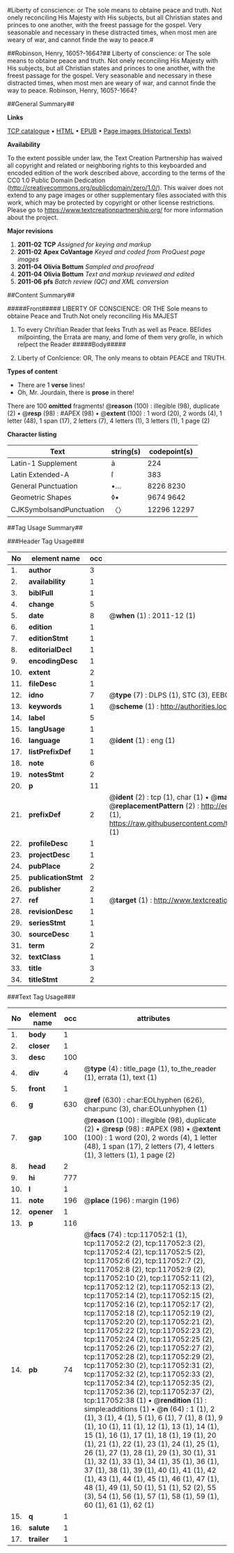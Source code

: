 #Liberty of conscience: or The sole means to obtaine peace and truth. Not onely reconciling His Majesty with His subjects, but all Christian states and princes to one another, with the freest passage for the gospel. Very seasonable and necessary in these distracted times, when most men are weary of war, and cannot finde the way to peace.#

##Robinson, Henry, 1605?-1664?##
Liberty of conscience: or The sole means to obtaine peace and truth. Not onely reconciling His Majesty with His subjects, but all Christian states and princes to one another, with the freest passage for the gospel. Very seasonable and necessary in these distracted times, when most men are weary of war, and cannot finde the way to peace.
Robinson, Henry, 1605?-1664?

##General Summary##

**Links**

[TCP catalogue](http://www.ota.ox.ac.uk/tcp/)  • 
[HTML](http://tei.it.ox.ac.uk/tcp/Texts-HTML/free/A91/A91883.html)  • 
[EPUB](http://tei.it.ox.ac.uk/tcp/Texts-EPUB/free/A91/A91883.epub) • 
[Page images (Historical Texts)](https://historicaltexts.jisc.ac.uk/eebo-99864820e)

**Availability**

To the extent possible under law, the Text Creation Partnership has waived all copyright and related or neighboring rights to this keyboarded and encoded edition of the work described above, according to the terms of the CC0 1.0 Public Domain Dedication (http://creativecommons.org/publicdomain/zero/1.0/). This waiver does not extend to any page images or other supplementary files associated with this work, which may be protected by copyright or other license restrictions. Please go to https://www.textcreationpartnership.org/ for more information about the project.

**Major revisions**

1. __2011-02__ __TCP__ *Assigned for keying and markup*
1. __2011-02__ __Apex CoVantage__ *Keyed and coded from ProQuest page images*
1. __2011-04__ __Olivia Bottum__ *Sampled and proofread*
1. __2011-04__ __Olivia Bottum__ *Text and markup reviewed and edited*
1. __2011-06__ __pfs__ *Batch review (QC) and XML conversion*

##Content Summary##

#####Front#####
LIBERTY OF CONSCIENCE: OR THE Sole means to obtaine Peace and Truth.Not onely reconciling His MAJEST
1. To every Chriſtian Reader that ſeeks Truth as well as Peace.
BEſides miſpointing, the Errata are many, and ſome of them very groſſe, in which reſpect the Reader 
#####Body#####

1. Liberty of Conſcience: OR, The only means to obtain PEACE and TRUTH.

**Types of content**

  * There are 1 **verse** lines!
  * Oh, Mr. Jourdain, there is **prose** in there!

There are 100 **omitted** fragments! 
 @__reason__ (100) : illegible (98), duplicate (2)  •  @__resp__ (98) : #APEX (98)  •  @__extent__ (100) : 1 word (20), 2 words (4), 1 letter (48), 1 span (17), 2 letters (7), 4 letters (1), 3 letters (1), 1 page (2)

**Character listing**


|Text|string(s)|codepoint(s)|
|---|---|---|
|Latin-1 Supplement|à|224|
|Latin Extended-A|ſ|383|
|General Punctuation|•…|8226 8230|
|Geometric Shapes|◊▪|9674 9642|
|CJKSymbolsandPunctuation|〈〉|12296 12297|

##Tag Usage Summary##

###Header Tag Usage###

|No|element name|occ|attributes|
|---|---|---|---|
|1.|__author__|3||
|2.|__availability__|1||
|3.|__biblFull__|1||
|4.|__change__|5||
|5.|__date__|8| @__when__ (1) : 2011-12 (1)|
|6.|__edition__|1||
|7.|__editionStmt__|1||
|8.|__editorialDecl__|1||
|9.|__encodingDesc__|1||
|10.|__extent__|2||
|11.|__fileDesc__|1||
|12.|__idno__|7| @__type__ (7) : DLPS (1), STC (3), EEBO-CITATION (1), PROQUEST (1), VID (1)|
|13.|__keywords__|1| @__scheme__ (1) : http://authorities.loc.gov/ (1)|
|14.|__label__|5||
|15.|__langUsage__|1||
|16.|__language__|1| @__ident__ (1) : eng (1)|
|17.|__listPrefixDef__|1||
|18.|__note__|6||
|19.|__notesStmt__|2||
|20.|__p__|11||
|21.|__prefixDef__|2| @__ident__ (2) : tcp (1), char (1)  •  @__matchPattern__ (2) : ([0-9\-]+):([0-9IVX]+) (1), (.+) (1)  •  @__replacementPattern__ (2) : http://eebo.chadwyck.com/downloadtiff?vid=$1&page=$2 (1), https://raw.githubusercontent.com/textcreationpartnership/Texts/master/tcpchars.xml#$1 (1)|
|22.|__profileDesc__|1||
|23.|__projectDesc__|1||
|24.|__pubPlace__|2||
|25.|__publicationStmt__|2||
|26.|__publisher__|2||
|27.|__ref__|1| @__target__ (1) : http://www.textcreationpartnership.org/docs/. (1)|
|28.|__revisionDesc__|1||
|29.|__seriesStmt__|1||
|30.|__sourceDesc__|1||
|31.|__term__|2||
|32.|__textClass__|1||
|33.|__title__|3||
|34.|__titleStmt__|2||


###Text Tag Usage###

|No|element name|occ|attributes|
|---|---|---|---|
|1.|__body__|1||
|2.|__closer__|1||
|3.|__desc__|100||
|4.|__div__|4| @__type__ (4) : title_page (1), to_the_reader (1), errata (1), text (1)|
|5.|__front__|1||
|6.|__g__|630| @__ref__ (630) : char:EOLhyphen (626), char:punc (3), char:EOLunhyphen (1)|
|7.|__gap__|100| @__reason__ (100) : illegible (98), duplicate (2)  •  @__resp__ (98) : #APEX (98)  •  @__extent__ (100) : 1 word (20), 2 words (4), 1 letter (48), 1 span (17), 2 letters (7), 4 letters (1), 3 letters (1), 1 page (2)|
|8.|__head__|2||
|9.|__hi__|777||
|10.|__l__|1||
|11.|__note__|196| @__place__ (196) : margin (196)|
|12.|__opener__|1||
|13.|__p__|116||
|14.|__pb__|74| @__facs__ (74) : tcp:117052:1 (1), tcp:117052:2 (2), tcp:117052:3 (2), tcp:117052:4 (2), tcp:117052:5 (2), tcp:117052:6 (2), tcp:117052:7 (2), tcp:117052:8 (2), tcp:117052:9 (2), tcp:117052:10 (2), tcp:117052:11 (2), tcp:117052:12 (2), tcp:117052:13 (2), tcp:117052:14 (2), tcp:117052:15 (2), tcp:117052:16 (2), tcp:117052:17 (2), tcp:117052:18 (2), tcp:117052:19 (2), tcp:117052:20 (2), tcp:117052:21 (2), tcp:117052:22 (2), tcp:117052:23 (2), tcp:117052:24 (2), tcp:117052:25 (2), tcp:117052:26 (2), tcp:117052:27 (2), tcp:117052:28 (2), tcp:117052:29 (2), tcp:117052:30 (2), tcp:117052:31 (2), tcp:117052:32 (2), tcp:117052:33 (2), tcp:117052:34 (2), tcp:117052:35 (2), tcp:117052:36 (2), tcp:117052:37 (2), tcp:117052:38 (1)  •  @__rendition__ (1) : simple:additions (1)  •  @__n__ (64) : 1 (1), 2 (1), 3 (1), 4 (1), 5 (1), 6 (1), 7 (1), 8 (1), 9 (1), 10 (1), 11 (1), 12 (1), 13 (1), 14 (1), 15 (1), 16 (1), 17 (1), 18 (1), 19 (1), 20 (1), 21 (1), 22 (1), 23 (1), 24 (1), 25 (1), 26 (1), 27 (1), 28 (1), 29 (1), 30 (1), 31 (1), 32 (1), 33 (1), 34 (1), 35 (1), 36 (1), 37 (1), 38 (1), 39 (1), 40 (1), 41 (1), 42 (1), 43 (1), 44 (1), 45 (1), 46 (1), 47 (1), 48 (1), 49 (1), 50 (1), 51 (1), 52 (2), 55 (3), 54 (1), 56 (1), 57 (1), 58 (1), 59 (1), 60 (1), 61 (1), 62 (1)|
|15.|__q__|1||
|16.|__salute__|1||
|17.|__trailer__|1||
